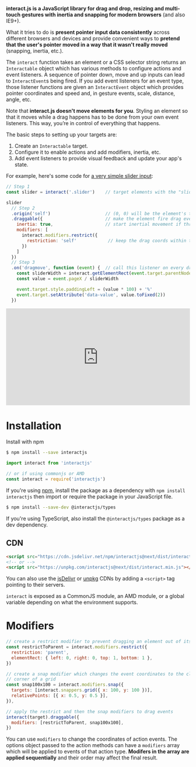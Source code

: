 **interact.js is a JavaScript library for drag and drop, resizing and
multi-touch gestures with inertia and snapping for modern browsers** (and also
IE9+).

What it tries to do is **present pointer input data consistently** across
different browsers and devices and provide convenient ways to **pretend that the
user's pointer moved in a way that it wasn't really moved** (snapping, inertia,
etc.).

The `interact` function takes an element or a CSS selector string returns an
`Interactable` object which has various methods to configure actions and event
listeners. A sequence of pointer down, move and up inputs can lead to
`InteractEvent`s being fired. If you add event listeners for an event type,
those listener functions are given an `InteractEvent` object which provides
pointer coordinates and speed and, in gesture events, scale, distance, angle,
etc.

Note that **interact.js doesn't move elements for you**.  Styling an
element so that it moves while a drag happens has to be done from your own event
listeners. This way, you’re in control of everything that happens.

The basic steps to setting up your targets are:

 1. Create an `Interactable` target.
 2. Configure it to enable actions and add modifiers, inertia, etc.
 3. Add event listeners to provide visual feedback and update your app's state.

For example, here's some code for [a very simple slider input][slider-demo]:

```js
// Step 1
const slider = interact('.slider')    // target elements with the "slider" class

slider
  // Step 2
  .origin('self')                     // (0, 0) will be the element's top-left
  .draggable({                        // make the element fire drag events
    inertia: true,                    // start inertial movement if thrown
    modifiers: [
      interact.modifiers.restrict({
        restriction: 'self'            // keep the drag coords within the element
      })
    ]
  })
  // Step 3
  .on('dragmove', function (event) {  // call this listener on every dragmove
    const sliderWidth = interact.getElementRect(event.target.parentNode).width
    const value = event.pageX / sliderWidth

    event.target.style.paddingLeft = (value * 100) + '%'
    event.target.setAttribute('data-value', value.toFixed(2))
  })
```

<iframe height="265" style="width: 100%;" scrolling="no" title="interact.js
simple slider"
src="https://codepen.io/taye/embed/GgpxNq/?height=265&theme-id=dark&default-tab=result"
frameborder="no" allowtransparency="true" allowfullscreen="true">
  See the Pen <a href='https://codepen.io/taye/pen/GgpxNq/'>interact.js simple slider</a> by Taye A
  (<a href='https://codepen.io/taye'>@taye</a>) on <a href='https://codepen.io'>CodePen</a>.
</iframe>

Installation
============

Install with npm

```sh
$ npm install --save interactjs
```

```js
import interact from 'interactjs'

// or if using commonjs or AMD
const interact = require('interactjs')
```

If you're using [npm](npm), install the package as a dependency with `npm install
interactjs` then import or require the package in your JavaScript file.

```sh
$ npm install --save-dev @interactjs/types
```

If you're using TypeScript, also install the `@interactjs/types` package as a
dev dependency.

CDN
---

```html
<script src="https://cdn.jsdelivr.net/npm/interactjs@next/dist/interact.min.js"></script>
<!-- or -->
<script src="https://unpkg.com/interactjs@next/dist/interact.min.js"></script>
```

You can also use the [jsDelivr](https://www.jsdelivr.com/package/npm/interactjs)
or [unpkg](https://unpkg.com/interactjs@next) CDNs by adding a `<script>` tag
pointing to their servers.

`interact` is exposed as a CommonJS module, an AMD module, or a global variable
depending on what the environment supports.

Modifiers
=========

```js
// create a restrict modifier to prevent dragging an element out of its parent
const restrictToParent = interact.modifiers.restrict({
  restriction: 'parent',
  elementRect: { left: 0, right: 0, top: 1, bottom: 1 },
})

// create a snap modifier which changes the event coordinates to the closest
// corner of a grid
const snap100x100 = interact.modifiers.snap({
  targets: [interact.snappers.grid({ x: 100, y: 100 })],
  relativePoints: [{ x: 0.5, y: 0.5 }],
}),

// apply the restrict and then the snap modifiers to drag events
interact(target).draggable({
  modifiers: [restrictToParent, snap100x100],
})
```

You can use `modifiers` to change the coordinates of action events. The options
object passed to the action methods can have a `modifiers` array which will be
applied to events of that action type. **Modifers in the array are applied
sequentially** and their order may affect the final result.

[slider-demo]: https://codepen.io/taye/pen/GgpxNq
[npm]: https://docs.npmjs.com/about-npm/
